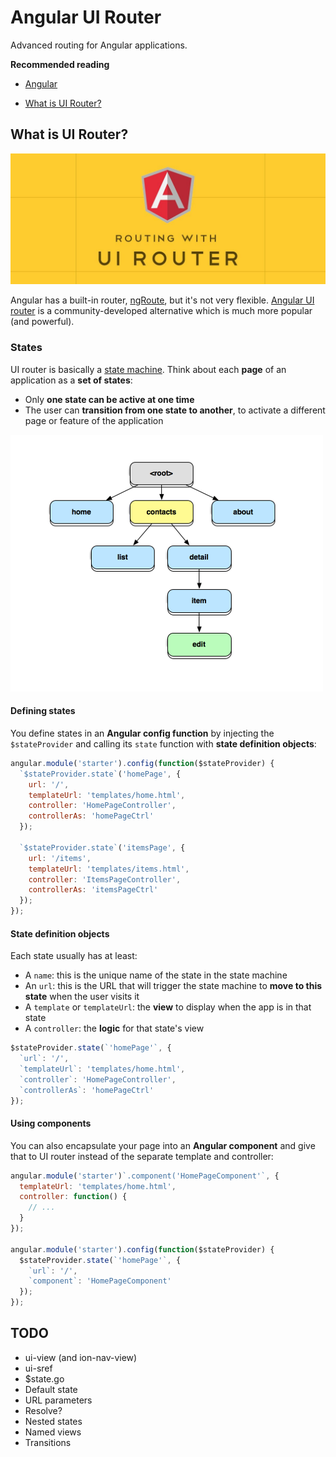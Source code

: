 # Angular UI Router

Advanced routing for Angular applications.

<!-- slide-include ../../BANNER.md -->

**Recommended reading**

* [Angular](../angular/)

<!-- START doctoc generated TOC please keep comment here to allow auto update -->
<!-- DON'T EDIT THIS SECTION, INSTEAD RE-RUN doctoc TO UPDATE -->


- [What is UI Router?](#what-is-ui-router)

<!-- END doctoc generated TOC please keep comment here to allow auto update -->



## What is UI Router?

<!-- slide-front-matter class: center, middle, image-header -->

<p class='center'><img src='images/angular-ui-router.jpg' /></p>

Angular has a built-in router, [ngRoute][angular-router], but it's not very flexible.
[Angular UI router][angular-ui-router] is a community-developed alternative which is much more popular (and powerful).



### States

UI router is basically a [state machine][state-machine].
Think about each **page** of an application as a **set of states**:

<!-- slide-column -->

* Only **one state can be active at one time**
* The user can **transition from one state to another**, to activate a different page or feature of the application

<!-- slide-column 60 -->

<p class='center'><img src='images/state-machine.png' class='w100' /></p>

#### Defining states

You define states in an **Angular config function** by injecting the `$stateProvider` and calling its `state` function with **state definition objects**:

```js
angular.module('starter').config(function($stateProvider) {
  `$stateProvider.state`('homePage', {
    url: '/',
    templateUrl: 'templates/home.html',
    controller: 'HomePageController',
    controllerAs: 'homePageCtrl'
  });

  `$stateProvider.state`('itemsPage', {
    url: '/items',
    templateUrl: 'templates/items.html',
    controller: 'ItemsPageController',
    controllerAs: 'itemsPageCtrl'
  });
});
```

#### State definition objects

Each state usually has at least:

* A `name`: this is the unique name of the state in the state machine
* An `url`: this is the URL that will trigger the state machine to **move to this state** when the user visits it
* A `template` or `templateUrl`: the **view** to display when the app is in that state
* A `controller`: the **logic** for that state's view

```js
$stateProvider.state(`'homePage'`, {
  `url`: '/',
  `templateUrl`: 'templates/home.html',
  `controller`: 'HomePageController',
  `controllerAs`: 'homePageCtrl'
});
```

#### Using components

You can also encapsulate your page into an **Angular component** and give that to UI router instead of the separate template and controller:

```js
angular.module('starter')`.component('HomePageComponent'`, {
  templateUrl: 'templates/home.html',
  controller: function() {
    // ...
  }
});

angular.module('starter').config(function($stateProvider) {
  $stateProvider.state(`'homePage'`, {
    `url`: '/',
    `component`: 'HomePageComponent'
  });
});
```



## TODO

* ui-view (and ion-nav-view)
* ui-sref
* $state.go
* Default state
* URL parameters
* Resolve?
* Nested states
* Named views
* Transitions



[angular-router]: https://docs.angularjs.org/api/ngRoute
[angular-ui-router]: https://ui-router.github.io
[state-machine]: https://en.wikipedia.org/wiki/Finite-state_machine
